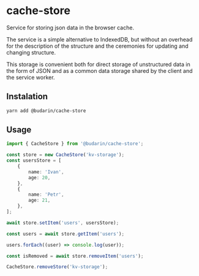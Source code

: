 # cache-store

Service for storing json data in the browser cache.

The service is a simple alternative to IndexedDB, but without an overhead for the description of the structure and the ceremonies for updating and changing structure.

This storage is convenient both for direct storage of unstructured data in the form of JSON and as a common data storage shared by the client and the service worker.

## Instalation

```bash
yarn add @budarin/cache-store
```

## Usage

```ts
import { CacheStore } from '@budarin/cache-store';

const store = new CacheStore('kv-storage');
const usersStore = [
    {
        name: 'Ivan',
        age: 20,
    },
    {
        name: 'Petr',
        age: 21,
    },
];

await store.setItem('users', usersStore);

const users = await store.getItem('users');

users.forEach((user) => console.log(user));

const isRemoved = await store.removeItem('users');

CacheStore.removeStore('kv-storage');
```
